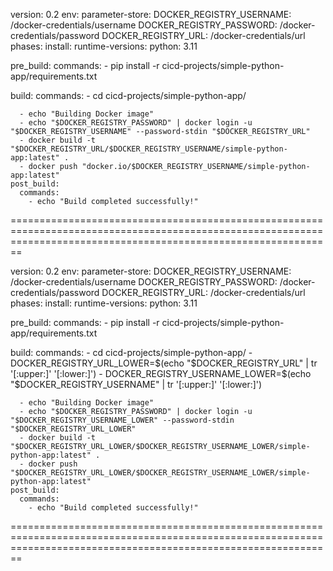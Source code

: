 version: 0.2
env:
  parameter-store: 
    DOCKER_REGISTRY_USERNAME: /docker-credentials/username
    DOCKER_REGISTRY_PASSWORD: /docker-credentials/password
    DOCKER_REGISTRY_URL: /docker-credentials/url
phases:
  install:
    runtime-versions:
      python: 3.11

  pre_build:
    commands:
      - pip install -r cicd-projects/simple-python-app/requirements.txt


  build:
    commands:
      - cd cicd-projects/simple-python-app/

      - echo "Building Docker image"
      - echo "$DOCKER_REGISTRY_PASSWORD" | docker login -u "$DOCKER_REGISTRY_USERNAME" --password-stdin "$DOCKER_REGISTRY_URL"
      - docker build -t "$DOCKER_REGISTRY_URL/$DOCKER_REGISTRY_USERNAME/simple-python-app:latest" .
      - docker push "docker.io/$DOCKER_REGISTRY_USERNAME/simple-python-app:latest"
    post_build:
      commands:
        - echo "Build completed successfully!"
====================================================================================================================================================================

version: 0.2
env:
  parameter-store: 
    DOCKER_REGISTRY_USERNAME: /docker-credentials/username
    DOCKER_REGISTRY_PASSWORD: /docker-credentials/password
    DOCKER_REGISTRY_URL: /docker-credentials/url
phases:
  install:
    runtime-versions:
      python: 3.11

  pre_build:
    commands:
      - pip install -r cicd-projects/simple-python-app/requirements.txt


  build:
    commands:
      - cd cicd-projects/simple-python-app/
      - DOCKER_REGISTRY_URL_LOWER=$(echo "$DOCKER_REGISTRY_URL" | tr '[:upper:]' '[:lower:]')
      - DOCKER_REGISTRY_USERNAME_LOWER=$(echo "$DOCKER_REGISTRY_USERNAME" | tr '[:upper:]' '[:lower:]')

      - echo "Building Docker image"
      - echo "$DOCKER_REGISTRY_PASSWORD" | docker login -u "$DOCKER_REGISTRY_USERNAME_LOWER" --password-stdin "$DOCKER_REGISTRY_URL_LOWER"
      - docker build -t "$DOCKER_REGISTRY_URL_LOWER/$DOCKER_REGISTRY_USERNAME_LOWER/simple-python-app:latest" .
      - docker push "$DOCKER_REGISTRY_URL_LOWER/$DOCKER_REGISTRY_USERNAME_LOWER/simple-python-app:latest"
    post_build:
      commands:
        - echo "Build completed successfully!"




====================================================================================================================================================================
